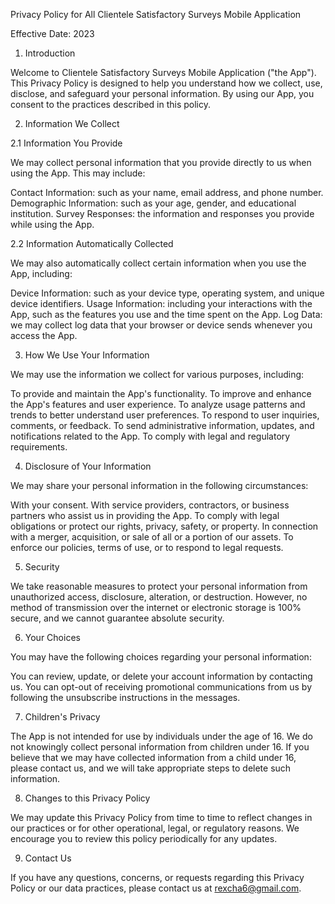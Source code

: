Privacy Policy for All Clientele Satisfactory Surveys Mobile Application

Effective Date: 2023

1. Introduction

Welcome to Clientele Satisfactory Surveys Mobile Application ("the App"). This Privacy Policy is designed to help you understand how we collect, use, disclose, and safeguard your personal information. By using our App, you consent to the practices described in this policy.

2. Information We Collect

2.1 Information You Provide

We may collect personal information that you provide directly to us when using the App. This may include:

Contact Information: such as your name, email address, and phone number.
Demographic Information: such as your age, gender, and educational institution.
Survey Responses: the information and responses you provide while using the App.

2.2 Information Automatically Collected

We may also automatically collect certain information when you use the App, including:

Device Information: such as your device type, operating system, and unique device identifiers.
Usage Information: including your interactions with the App, such as the features you use and the time spent on the App.
Log Data: we may collect log data that your browser or device sends whenever you access the App.

3. How We Use Your Information

We may use the information we collect for various purposes, including:

To provide and maintain the App's functionality.
To improve and enhance the App's features and user experience.
To analyze usage patterns and trends to better understand user preferences.
To respond to user inquiries, comments, or feedback.
To send administrative information, updates, and notifications related to the App.
To comply with legal and regulatory requirements.

4. Disclosure of Your Information

We may share your personal information in the following circumstances:

With your consent.
With service providers, contractors, or business partners who assist us in providing the App.
To comply with legal obligations or protect our rights, privacy, safety, or property.
In connection with a merger, acquisition, or sale of all or a portion of our assets.
To enforce our policies, terms of use, or to respond to legal requests.

5. Security

We take reasonable measures to protect your personal information from unauthorized access, disclosure, alteration, or destruction. However, no method of transmission over the internet or electronic storage is 100% secure, and we cannot guarantee absolute security.

6. Your Choices

You may have the following choices regarding your personal information:

You can review, update, or delete your account information by contacting us.
You can opt-out of receiving promotional communications from us by following the unsubscribe instructions in the messages.

7. Children's Privacy

The App is not intended for use by individuals under the age of 16. We do not knowingly collect personal information from children under 16. If you believe that we may have collected information from a child under 16, please contact us, and we will take appropriate steps to delete such information.

8. Changes to this Privacy Policy

We may update this Privacy Policy from time to time to reflect changes in our practices or for other operational, legal, or regulatory reasons. We encourage you to review this policy periodically for any updates.

9. Contact Us

If you have any questions, concerns, or requests regarding this Privacy Policy or our data practices, please contact us at rexcha6@gmail.com.
